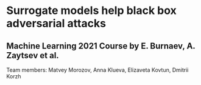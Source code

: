 # Surrogate models help black box adversarial attacks
## Machine Learning 2021 Course by E. Burnaev, A. Zaytsev et al.

Team members: Matvey Morozov, Anna Klueva, Elizaveta Kovtun, Dmitrii Korzh
